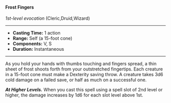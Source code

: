 #### Frost Fingers
*1st-level evocation* (Cleric,Druid,Wizard)
___
- **Casting Time:** 1 action
- **Range:** Self (a 15-foot cone)
- **Components:** V, S
- **Duration:** Instantaneous
---
As you hold your hands with thumbs touching and fingers spread, a thin sheet of frost shoots forth from your outstretched fingertips. Each creature in a 15-foot cone must make a Dexterity saving throw. A creature takes 3d6 cold damage on a failed save, or half as much on a successful one.

***At Higher Levels.*** When you cast this spell using a spell slot of 2nd level or higher, the damage increases by 1d6 for each slot level above 1st.
